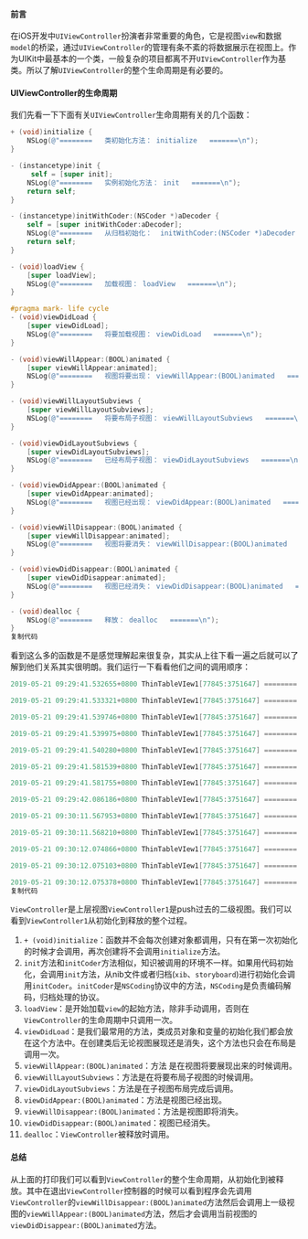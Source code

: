 #### 前言

在iOS开发中`UIViewController`扮演者非常重要的角色，它是视图`view`和数据`model`的桥梁，通过`UIViewController`的管理有条不紊的将数据展示在视图上。作为UIKit中最基本的一个类，一般复杂的项目都离不开`UIViewController`作为基类。所以了解`UIViewController`的整个生命周期是有必要的。

#### UIViewController的生命周期

我们先看一下下面有关`UIViewController`生命周期有关的几个函数：

```objective-c
+ (void)initialize {
    NSLog(@"========   类初始化方法： initialize   =======\n");
}

- (instancetype)init {
     self = [super init];
    NSLog(@"========   实例初始化方法： init   =======\n");
    return self;
}

- (instancetype)initWithCoder:(NSCoder *)aDecoder {
    self = [super initWithCoder:aDecoder];
    NSLog(@"========   从归档初始化：  initWithCoder:(NSCoder *)aDecoder   =======\n");
    return self;
}

- (void)loadView {
    [super loadView];
    NSLog(@"========   加载视图： loadView   =======\n");
}

#pragma mark- life cycle
- (void)viewDidLoad {
    [super viewDidLoad];
    NSLog(@"========   将要加载视图： viewDidLoad   =======\n");
}

- (void)viewWillAppear:(BOOL)animated {
    [super viewWillAppear:animated];
    NSLog(@"========   视图将要出现： viewWillAppear:(BOOL)animated   =======\n");
}

- (void)viewWillLayoutSubviews {
    [super viewWillLayoutSubviews];
    NSLog(@"========   将要布局子视图： viewWillLayoutSubviews   =======\n");
}

- (void)viewDidLayoutSubviews {
    [super viewDidLayoutSubviews];
    NSLog(@"========   已经布局子视图： viewDidLayoutSubviews   =======\n");
}

- (void)viewDidAppear:(BOOL)animated {
    [super viewDidAppear:animated];
    NSLog(@"========   视图已经出现： viewDidAppear:(BOOL)animated   =======\n");
}

- (void)viewWillDisappear:(BOOL)animated {
    [super viewWillDisappear:animated];
    NSLog(@"========   视图将要消失： viewWillDisappear:(BOOL)animated   =======\n");
}

- (void)viewDidDisappear:(BOOL)animated {
    [super viewDidDisappear:animated];
    NSLog(@"========   视图已经消失： viewDidDisappear:(BOOL)animated   =======\n");
}

- (void)dealloc {
    NSLog(@"========   释放： dealloc   =======\n");
}
复制代码
```

看到这么多的函数是不是感觉理解起来很复杂，其实从上往下看一遍之后就可以了解到他们关系其实很明朗。我们运行一下看看他们之间的调用顺序：

```objective-c
2019-05-21 09:29:41.532655+0800 ThinTableVIew1[77845:3751647] ========  ViewController1 类初始化方法： initialize   =======

2019-05-21 09:29:41.533321+0800 ThinTableVIew1[77845:3751647] ======== ViewController1  实例初始化方法： init   =======

2019-05-21 09:29:41.539746+0800 ThinTableVIew1[77845:3751647] ======== ViewController1  加载视图： loadView   =======

2019-05-21 09:29:41.539975+0800 ThinTableVIew1[77845:3751647] ========  ViewController1 将要加载视图： viewDidLoad   =======

2019-05-21 09:29:41.540280+0800 ThinTableVIew1[77845:3751647] ========  ViewController1 视图将要出现： viewWillAppear:(BOOL)animated   =======

2019-05-21 09:29:41.581539+0800 ThinTableVIew1[77845:3751647] ======== ViewController1  将要布局子视图： viewWillLayoutSubviews   =======

2019-05-21 09:29:41.581755+0800 ThinTableVIew1[77845:3751647] ======== ViewController1  已经布局子视图： viewDidLayoutSubviews   =======

2019-05-21 09:29:42.086186+0800 ThinTableVIew1[77845:3751647] ======== ViewController1  视图已经出现： viewDidAppear:(BOOL)animated   =======

2019-05-21 09:30:11.567953+0800 ThinTableVIew1[77845:3751647] ======== ViewController1  视图将要消失： viewWillDisappear:(BOOL)animated   =======

2019-05-21 09:30:11.568210+0800 ThinTableVIew1[77845:3751647] ========  ViewController 视图将要出现： viewWillAppear:(BOOL)animated   =======

2019-05-21 09:30:12.074866+0800 ThinTableVIew1[77845:3751647] ======== ViewController1  视图已经消失： viewDidDisappear:(BOOL)animated   =======

2019-05-21 09:30:12.075103+0800 ThinTableVIew1[77845:3751647] ========  ViewController 视图已经出现： viewDidAppear:(BOOL)animated   =======

2019-05-21 09:30:12.075378+0800 ThinTableVIew1[77845:3751647] ========  ViewController1 释放： dealloc   =======
复制代码
```

`ViewController`是上层视图`ViewController1`是push过去的二级视图。我们可以看到`ViewController1`从初始化到释放的整个过程。

1. `+ (void)initialize`：函数并不会每次创建对象都调用，只有在第一次初始化的时候才会调用，再次创建将不会调用`initialize`方法。
2. `init`方法和`initCoder`方法相似，知识被调用的环境不一样。如果用代码初始化，会调用`init`方法，从nib文件或者归档(`xib`、`storyboard`)进行初始化会调用`initCoder`。`initCoder`是`NSCoding`协议中的方法，`NSCoding`是负责编码解码，归档处理的协议。
3. `loadView`：是开始加载`view`的起始方法，除非手动调用，否则在`ViewController`的生命周期中只调用一次。
4. `viewDidLoad`：是我们最常用的方法，类成员对象和变量的初始化我们都会放在这个方法中。在创建类后无论视图展现还是消失，这个方法也只会在布局是调用一次。
5. `viewWillAppear:(BOOL)animated`：方法 是在视图将要展现出来的时候调用。
6. `viewWillLayoutSubviews`：方法是在将要布局子视图的时候调用。
7. `viewDidLayoutSubviews`：方法是在子视图布局完成后调用。
8. `viewDidAppear:(BOOL)animated`：方法是视图已经出现。
9. `viewWillDisappear:(BOOL)animated`：方法是视图即将消失。
10. `viewDidDisappear:(BOOL)animated`：视图已经消失。
11. `dealloc`：`ViewController`被释放时调用。

#### 总结

从上面的打印我们可以看到`ViewController`的整个生命周期，从初始化到被释放。其中在退出`ViewController`控制器的时候可以看到程序会先调用`ViewController`的`viewWillDisappear:(BOOL)animated`方法然后会调用上一级视图的`viewWillAppear:(BOOL)animated`方法，然后才会调用当前视图的`viewDidDisappear:(BOOL)animated`方法。